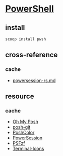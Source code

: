 # [PowerShell](https://github.com/PowerShell/PowerShell)

## install

```sh
scoop install pwsh
```

## cross-reference

### cache

- [powersession-rs.md](bin/_windows/powersession-rs.md)

## resource

### cache

- [Oh My Posh](https://github.com/jandedobbeleer/oh-my-posh)
- [posh-git](https://github.com/dahlbyk/posh-git)
- [PoshColor](https://github.com/JustABearOz/PoshColor)
- [PowerSession](https://github.com/Watfaq/PowerSession)
- [PSFzf](https://github.com/kelleyma49/PSFzf)
- [Terminal-Icons](https://github.com/devblackops/Terminal-Icons)